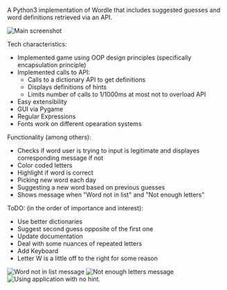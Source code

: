A Python3 implementation of Wordle that includes suggested guesses and word definitions retrieved via an API.

![Main screenshot](https://user-images.githubusercontent.com/7826894/169595360-abcecc8c-7085-4b00-b7ad-359c309cd693.png)


Tech characteristics:
* Implemented game using OOP design principles (specifically 
encapsulation principle)
* Implemented calls to API:
    * Calls to a dictionary API to get definitions
    * Displays definitions of hints
    * Limits number of calls to 1/1000ms at most
    not to overload API
* Easy extensibility
* GUI via Pygame
* Regular Expressions
* Fonts work on different opearation systems


Functionality (among others): 
* Checks if word user is trying to input is legitimate and
displayes corresponding message if not
* Color coded letters
* Highlight if word is correct
* Picking new word each day
* Suggesting a new word based on previous guesses
* Shows message when "Word not in list" and "Not enough letters"


ToDO: (in the order of importance and interest):
* Use better dictionaries
* Suggest second guess opposite of the first one
* Update documentation
* Deal with some nuances of repeated letters
* Add Keyboard
* Letter W is a little off to the right for some reason

![Word not in list message](https://user-images.githubusercontent.com/7826894/169596343-01fd805f-92cd-4afd-a91f-6337433a70b8.png)
![Not enough letters message](https://user-images.githubusercontent.com/7826894/169596378-fe9f1ea3-a2df-492a-9d17-de1bbd0fe997.png)
![Using application with no hint.](https://user-images.githubusercontent.com/7826894/169596534-325a9bef-6a36-481b-a9e9-456bbf363458.png)


